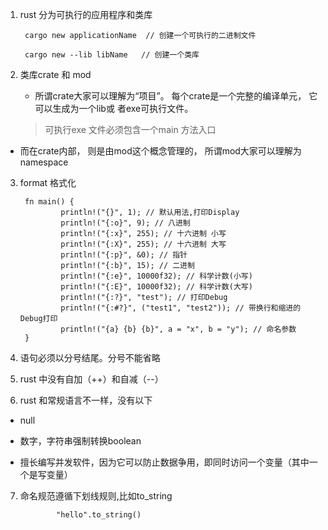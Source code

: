 1. rust 分为可执行的应用程序和类库

        cargo new applicationName  // 创建一个可执行的二进制文件

        cargo new --lib libName   // 创建一个类库

2. 类库crate 和 mod

   + 所谓crate大家可以理解为“项目”。 每个crate是一个完整的编译单元， 它可以生成为一个lib或
者exe可执行文件。 

   > 可执行exe 文件必须包含一个main 方法入口

  + 而在crate内部， 则是由mod这个概念管理的， 所谓mod大家可以理解为namespace

3. format 格式化

        fn main() {
                println!("{}", 1); // 默认用法,打印Display
                println!("{:o}", 9); // 八进制
                println!("{:x}", 255); // 十六进制 小写
                println!("{:X}", 255); // 十六进制 大写
                println!("{:p}", &0); // 指针
                println!("{:b}", 15); // 二进制
                println!("{:e}", 10000f32); // 科学计数(小写)
                println!("{:E}", 10000f32); // 科学计数(大写)
                println!("{:?}", "test"); // 打印Debug
                println!("{:#?}", ("test1", "test2")); // 带换行和缩进的Debug打印
                println!("{a} {b} {b}", a = "x", b = "y"); // 命名参数
        }

4. 语句必须以分号结尾。分号不能省略

5. rust 中没有自加（++）和自减（--）

6. rust 和常规语言不一样，没有以下

 + null 

 + 数字，字符串强制转换boolean

 + 擅长编写并发软件，因为它可以防止数据争用，即同时访问一个变量（其中一个是写变量）

 7. 命名规范遵循下划线规则,比如to_string


                "hello".to_string()